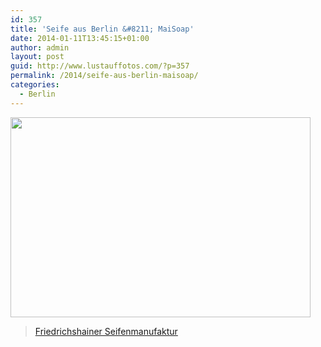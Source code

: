 ```yaml
---
id: 357
title: 'Seife aus Berlin &#8211; MaiSoap'
date: 2014-01-11T13:45:15+01:00
author: admin
layout: post
guid: http://www.lustauffotos.com/?p=357
permalink: /2014/seife-aus-berlin-maisoap/
categories:
  - Berlin
---
```

<img alt="" src="http://www.maisoap.de/wp-content/uploads/2012/11/Kokosnuss.jpg" width="480" height="320" />

<blockquote class="wp-embedded-content" data-secret="9t9YKobAil">
  <p>
    <a href="https://maisoap.de/">Friedrichshainer Seifenmanufaktur</a>
  </p>
</blockquote>